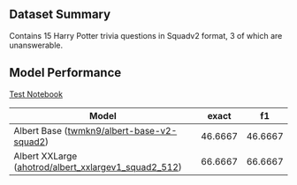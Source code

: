 ## Dataset Summary

Contains 15 Harry Potter trivia questions in Squadv2 format, 3 of which are unanswerable.

## Model Performance

[Test Notebook](https://colab.research.google.com/drive/1VFUJKV7eun68XgQDAHSHsbvoM_CGHzWA?usp=sharing)

| Model      | exact | f1 |
| ----------- | ----------- | ----------- |
| Albert Base ([twmkn9/albert-base-v2-squad2](https://huggingface.co/twmkn9/albert-base-v2-squad2)) | 46.6667       | 46.6667 |
| Albert XXLarge ([ahotrod/albert_xxlargev1_squad2_512](https://huggingface.co/ahotrod/albert_xxlargev1_squad2_512))  | 66.6667  | 66.6667  |

